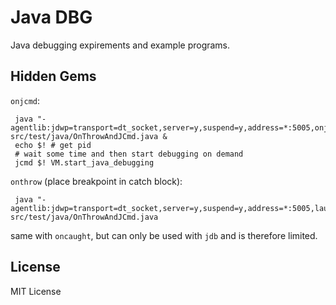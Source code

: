 Java DBG
========

Java debugging expirements and example programs.

Hidden Gems
-----------

`onjcmd`:

```
 java "-agentlib:jdwp=transport=dt_socket,server=y,suspend=y,address=*:5005,onjcmd=y" src/test/java/OnThrowAndJCmd.java &
 echo $! # get pid
 # wait some time and then start debugging on demand
 jcmd $! VM.start_java_debugging
```

`onthrow` (place breakpoint in catch block):

```
 java "-agentlib:jdwp=transport=dt_socket,server=y,suspend=y,address=*:5005,launch=echo,onthrow=Ex" src/test/java/OnThrowAndJCmd.java
```

same with `oncaught`, but can only be used with `jdb` and is therefore limited.

License
-------
MIT License